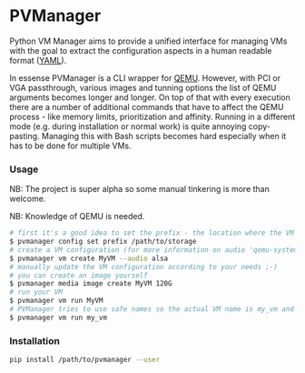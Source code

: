 # PVManager

Python VM Manager aims to provide a unified interface for managing VMs with the goal to extract the configuration aspects in a human readable format ([YAML](http://yaml.org/)).

In essense PVManager is a CLI wrapper for [QEMU](https://www.qemu.org/). However, with PCI or VGA passthrough, various images and tunning options the list of QEMU arguments becomes longer and longer. On top of that with every execution there are a number of additional commands that have to affect the QEMU process - like memory limits, prioritization and affinity. Running in a different mode (e.g. during installation or normal work) is quite annoying copy-pasting. Managing this with Bash scripts becomes hard especially when it has to be done for multiple VMs.

### Usage

NB: The project is super alpha so some manual tinkering is more than welcome.

NB: Knowledge of QEMU is needed.

```sh
# first it's a good idea to set the prefix - the location where the VM folder structure is created
$ pvmanager config set prefix /path/to/storage
# create a VM configuration (for more information on audio 'qemu-system-x86_64 -audio-help')
$ pvmanager vm create MyVM --audio alsa
# manually update the VM configuration according to your needs ;-)
# you can create an image yourself
$ pvmanager media image create MyVM 120G
# run your VM
$ pvmanager vm run MyVM
# PVManager tries to use safe names so the actual VM name is my_vm and can be used as well
$ pvmanager vm run my_vm
```

### Installation

```sh
pip install /path/to/pvmanager --user
```
